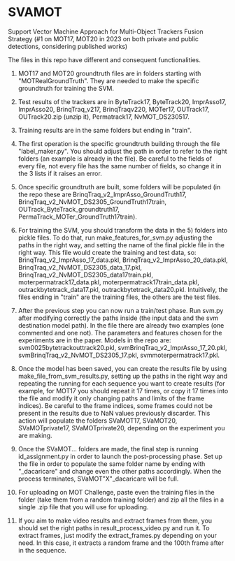 # SVAMOT
Support Vector Machine Approach for Multi-Object Trackers Fusion Strategy (#1 on MOT17, MOT20 in 2023 on both private and public detections, considering published works)

The files in this repo have different and consequent functionalities.

1) MOT17 and MOT20 groundtruth files are in folders starting with "MOTRealGroundTruth".
They are needed to make the specific groundtruth for training the SVM.

2) Test results of the trackers are in ByteTrack17, ByteTrack20, ImprAsso17, ImprAsso20, BrinqTraq_v217, BrinqTraqv220, MOTer17, OUTrack17, OUTrack20.zip (unzip it), Permatrack17, NvMOT_DS230517.

3) Training results are in the same folders but ending in "train".

4) The first operation is the specific groundtruth building through the file "label_maker.py". You should adjust the path in order to refer to the right folders (an example is already in the file). Be careful to the fields of every file, not every file has the same number of fields, so change it in the 3 lists if it raises an error.

5) Once specific groundtruth are built, some folders will be populated (in the repo these are BrinqTraq_v2_ImprAsso_GroundTruth17, BrinqTraq_v2_NvMOT_DS2305_GroundTruth17train, OUTrack_ByteTrack_groundtruth17, PermaTrack_MOTer_GroundTruth17train).

6) For training the SVM, you should transform the data in the 5) folders into pickle files. To do that, run make_features_for_svm.py adjusting the paths in the right way, and setting the name of the final pickle file in the right way. This file would create the training and test data, so: BrinqTraq_v2_ImprAsso_17_data.pkl, BrinqTraq_v2_ImprAsso_20_data.pkl, BrinqTraq_v2_NvMOT_DS2305_data_17.pkl, BrinqTraq_v2_NvMOT_DS2305_data17train.pkl, moterpermatrack17_data.pkl, moterpermatrack17train_data.pkl, outrackbytetrack_data17.pkl, outrackbytetrack_data20.pkl. Intuitively, the files ending in "train" are the training files, the others are the test files.

7) After the previous step you can now run a train/test phase. Run svm.py after modifying correctly the paths inside (the input data and the svm destination model path). In the file there are already two examples (one commented and one not). The parameters and features chosen for the experiments are in the paper. Models in the repo are: svm0025bytetrackouttrack20.pkl, svmBrinqTraq_v2_ImprAsso_17_20.pkl, svmBrinqTraq_v2_NvMOT_DS2305_17.pkl, svmmoterpermatrack17.pkl.

8) Once the model has been saved, you can create the results file by using make_file_from_svm_results.py, setting up the paths in the right way and repeating the running for each sequence you want to create results (for example, for MOT17 you should repeat it 17 times, or copy it 17 times into the file and modify it only changing paths and limits of the frame indices). Be careful to the frame indices, some frames could not be present in the results due to NaN values previously discarder. This action will populate the folders SVaMOT17, SVaMOT20, SVaMOTprivate17, SVaMOTprivate20, depending on the experiment you are making.

9) Once the SVaMOT... folders are made, the final step is running id_assignment.py in order to launch the post-processing phase. Set up the file in order to populate the same folder name by ending with "_dacaricare" and change even the other paths accordingly. When the process terminates, SVaMOT"X"_dacaricare will be full.

10) For uploading on MOT Challenge, paste even the training files in the folder (take them from a random training folder) and zip all the files in a single .zip file that you will use for uploading.

11) If you aim to make video results and extract frames from them, you should set the right paths in result_process_video.py and run it. To extract frames, just modify the extract_frames.py depending on your need. In this case, it extracts a random frame and the 100th frame after in the sequence.
   
